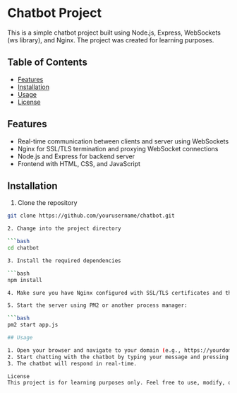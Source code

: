 # Chatbot Project

This is a simple chatbot project built using Node.js, Express, WebSockets (ws library), and Nginx. The project was created for learning purposes.

## Table of Contents

- [Features](#features)
- [Installation](#installation)
- [Usage](#usage)
- [License](#license)

## Features

- Real-time communication between clients and server using WebSockets
- Nginx for SSL/TLS termination and proxying WebSocket connections
- Node.js and Express for backend server
- Frontend with HTML, CSS, and JavaScript

## Installation

1. Clone the repository

```bash
git clone https://github.com/yourusername/chatbot.git

2. Change into the project directory

```bash
cd chatbot

3. Install the required dependencies

```bash
npm install

4. Make sure you have Nginx configured with SSL/TLS certificates and the WebSocket proxy configuration.

5. Start the server using PM2 or another process manager:

```bash
pm2 start app.js

## Usage

1. Open your browser and navigate to your domain (e.g., https://yourdomain.com).
2. Start chatting with the chatbot by typing your message and pressing the Enter key.
3. The chatbot will respond in real-time.

License
This project is for learning purposes only. Feel free to use, modify, or distribute the code as needed.

